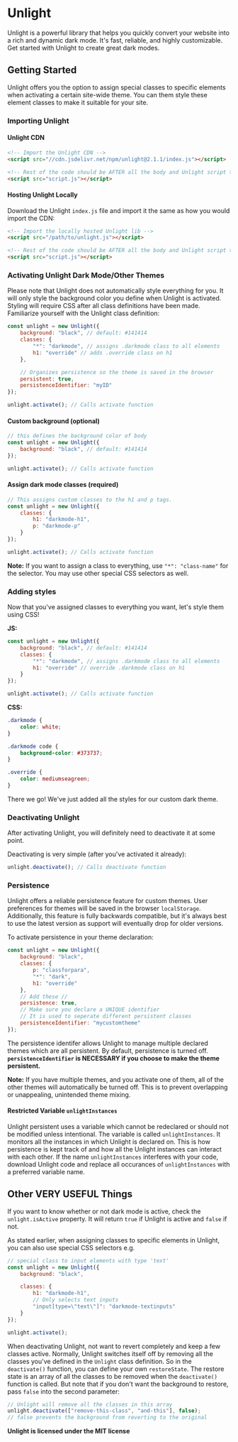 # Unlight
Unlight is a powerful library that helps you quickly convert your website into a rich and dynamic dark mode. It's fast, reliable, and highly customizable. Get started with Unlight to create great dark modes.

## Getting Started
Unlight offers you the option to assign special classes to specific elements when activating a certain site-wide theme. You can them style these element classes to make it suitable for your site.

### Importing Unlight
#### Unlight CDN
```html
<!-- Import the Unlight CDN -->
<script src="//cdn.jsdelivr.net/npm/unlight@2.1.1/index.js"></script>

<!-- Rest of the code should be AFTER all the body and Unlight script tag -->
<script src="script.js"></script>
```

#### Hosting Unlight Locally
Download the Unlight `index.js` file and import it the same as how you would import the CDN:
```html
<!-- Import the locally hosted Unlight lib -->
<script src="/path/to/unlight.js"></script>

<!-- Rest of the code should be AFTER all the body and Unlight script tag -->
<script src="script.js"></script>
```

### Activating Unlight Dark Mode/Other Themes
Please note that Unlight does not automatically style everything for you. It will only style the background color you define when Unlight is activated. Styling will require CSS after all class definitions have been made.
Familiarize yourself with the Unlight class definition:
```js
const unlight = new Unlight({
	background: "black", // default: #141414
	classes: {
		"*": "darkmode", // assigns .darkmode class to all elements
		h1: "override" // adds .override class on h1
	},

	// Organizes persistence so the theme is saved in the browser
	persistent: true,
	persistenceIdentifier: "myID"
});

unlight.activate(); // Calls activate function
```
#### Custom background (optional)
```js
// this defines the background color of body
const unlight = new Unlight({
	background: "black", // default: #141414
});

unlight.activate(); // Calls activate function
```

#### Assign dark mode classes (required)
```js
// This assigns custom classes to the h1 and p tags.
const unlight = new Unlight({
	classes: {
		h1: "darkmode-h1",
		p: "darkmode-p"
	}
});

unlight.activate(); // Calls activate function
```
**Note:** If you want to assign a class to everything, use `"*": "class-name"` for the selector. You may use other special CSS selectors as well.

### Adding styles
Now that you've assigned classes to everything you want, let's style them using CSS!

**JS:**
```js
const unlight = new Unlight({
	background: "black", // default: #141414
	classes: {
		"*": "darkmode", // assigns .darkmode class to all elements
		h1: "override" // override .darkmode class on h1
	}
});

unlight.activate(); // Calls activate function
```
**CSS:**
```css
.darkmode {
	color: white;
}

.darkmode code {
	background-color: #373737;
}

.override {
	color: mediumseagreen;
}
```
There we go! We've just added all the styles for our custom dark theme.

### Deactivating Unlight
After activating Unlight, you will definitely need to deactivate it at some point.

Deactivating is very simple (after you've activated it already):
```js
unlight.deactivate(); // Calls deactivate function
```

### Persistence
Unlight offers a reliable persistence feature for custom themes. User preferences for themes will be saved in the browser `localStorage`. Additionally, this feature is fully backwards compatible, but it's always best to use the latest version as support will eventually drop for older versions.

To activate persistence in your theme declaration:
```js
const unlight = new Unlight({
	background: "black",
	classes: {
		p: "classforpara",
		"*": "dark",
		h1: "override"
	},
	// Add these //
	persistence: true,
	// Make sure you declare a UNIQUE identifier
	// It is used to seperate different persistent classes
	persistenceIdentifier: "mycustomtheme"
});
```
The persistence identifer allows Unlight to manage multiple declared themes which are all persistent. By default, persistence is turned off. **`persistenceIdentifier` is NECESSARY if you choose to make the theme persistent.**

**Note:** If you have multiple themes, and you activate one of them, all of the other themes will automatically be turned off. This is to prevent overlapping or unappealing, unintended theme mixing.

#### Restricted Variable `unlightInstances`
Unlight persistent uses a variable which cannot be redeclared or should not be modified unless intentional. The variable is called `unlightInstances`. It monitors all the instances in which Unlight is declared on. This is how persistence is kept track of and how all the Unlight instances can interact with each other. If the name `unlightInstances` interferes with your code, download Unlight code and replace all occurances of `unlightInstances` with a preferred variable name.

## Other VERY USEFUL Things
If you want to know whether or not dark mode is active, check the `unlight.isActive` property. It will return `true` if Unlight is active and `false` if not.

As stated earlier, when assigning classes to specific elements in Unlight, you can also use special CSS selectors e.g.
```js
// special class to input elements with type 'text'
const unlight = new Unlight({
	background: "black",

	classes: {
		h1: "darkmode-h1",
		// Only selects text inputs
		"input[type=\"text\"]": "darkmode-textinputs"
	}
});

unlight.activate();
```

When deactivating Unlight, not want to revert completely and keep a few classes active. Normally, Unlight switches itself off by removing all the classes you've defined in the `Unlight` class definition. So in the `deactivate()` function, you can define your own `restoreState`. The restore state is an array of all the classes to be removed when the `deactivate()` function is called. But note that if you don't want the background to restore, pass `false` into the second parameter:
```js
// Unlight will remove all the classes in this array 
unlight.deactivate(["remove-this-class", "and-this"], false);
// false prevents the background from reverting to the original
```

**Unlight is licensed under the MIT license**

